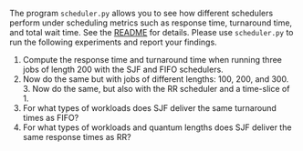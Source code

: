 The program `scheduler.py` allows you to see how different schedulers perform under scheduling metrics such as response time, turnaround time, and total wait time. See the [README](https://github.com/remzi-arpacidusseau/ostep-homework/tree/master/cpu-sched) for details. Please use `scheduler.py` to run the following experiments and report your findings.
1. Compute the response time and turnaround time when running three jobs of length 200 with the SJF and FIFO schedulers.
2. Now do the same but with jobs of different lengths: 100, 200, and 300. 3. Now do the same, but also with the RR scheduler and a time-slice of 1.
3. For what types of workloads does SJF deliver the same turnaround times as FIFO?
4. For what types of workloads and quantum lengths does SJF deliver the same response times as RR?
